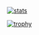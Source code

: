 [![stats](https://github-readme-stats.vercel.app/api?username=sickelap&theme=gruvbox)](https://github.com/anuraghazra/github-readme-stats)

[![trophy](https://github-profile-trophy.vercel.app/?username=sickelap&theme=gruvbox)](https://github.com/ryo-ma/github-profile-trophy)
